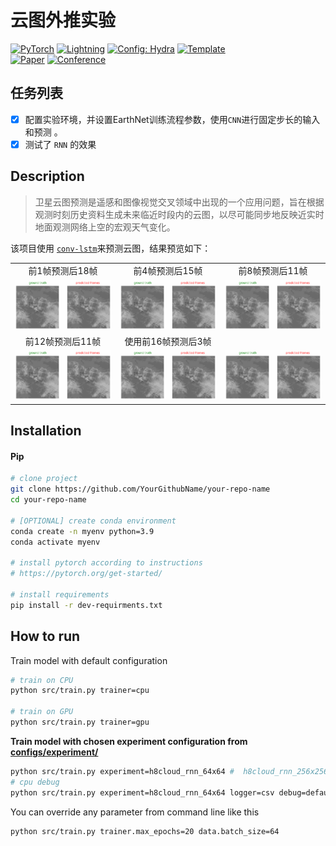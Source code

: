 
# 云图外推实验

<a href="https://pytorch.org/get-started/locally/"><img alt="PyTorch" src="https://img.shields.io/badge/PyTorch-ee4c2c?logo=pytorch&logoColor=white"></a>
<a href="https://pytorchlightning.ai/"><img alt="Lightning" src="https://img.shields.io/badge/-Lightning-792ee5?logo=pytorchlightning&logoColor=white"></a>
<a href="https://hydra.cc/"><img alt="Config: Hydra" src="https://img.shields.io/badge/Config-Hydra-89b8cd"></a>
<a href="https://github.com/ashleve/lightning-hydra-template"><img alt="Template" src="https://img.shields.io/badge/-Lightning--Hydra--Template-017F2F?style=flat&logo=github&labelColor=gray"></a><br>
[![Paper](http://img.shields.io/badge/paper-arxiv.1001.2234-B31B1B.svg)](https://www.nature.com/articles/nature14539)
[![Conference](http://img.shields.io/badge/AnyConference-year-4b44ce.svg)](https://papers.nips.cc/paper/2020)

</div>

## 任务列表
- [x] 配置实验环境，并设置EarthNet训练流程参数，使用`CNN`进行固定步长的输入和预测 。
- [x] 测试了 `RNN` 的效果

## Description

> 卫星云图预测是遥感和图像视觉交叉领域中出现的一个应用问题，旨在根据观测时刻历史资料生成未来临近时段内的云图，以尽可能同步地反映近实时地面观测网络上空的宏观天气变化。

该项目使用 [`conv-lstm`](https://arxiv.org/abs/1506.04214)来预测云图，结果预览如下：

|                                      |                                      |                                      |
| :---------------------------------: | :---------------------------------: | :---------------------------------: |
| 前1帧预测后18帧 | 前4帧预测后15帧 | 前8帧预测后11帧 |
| ![](./demo/pred/pred_pre_seq-1.gif) | ![](./demo/pred/pred_pre_seq-4.gif) | ![](./demo/pred/pred_pre_seq-8.gif) |
| 前12帧预测后11帧 |         使用前16帧预测后3帧          |  |
| ![](./demo/pred/pred_pre_seq-12.gif) | ![](./demo/pred/pred_pre_seq-16.gif) | ![](./demo/pred/pred_pre_seq-18.gif) |



## Installation

#### Pip

```bash
# clone project
git clone https://github.com/YourGithubName/your-repo-name
cd your-repo-name

# [OPTIONAL] create conda environment
conda create -n myenv python=3.9
conda activate myenv

# install pytorch according to instructions
# https://pytorch.org/get-started/

# install requirements
pip install -r dev-requirments.txt
```



## How to run

Train model with default configuration

```bash
# train on CPU
python src/train.py trainer=cpu

# train on GPU
python src/train.py trainer=gpu
```

**Train model with chosen experiment configuration from [configs/experiment/](configs/experiment/)**

```bash
python src/train.py experiment=h8cloud_rnn_64x64 #  h8cloud_rnn_256x256
# cpu debug
python src/train.py experiment=h8cloud_rnn_64x64 logger=csv debug=default
```

You can override any parameter from command line like this

```bash
python src/train.py trainer.max_epochs=20 data.batch_size=64
```
